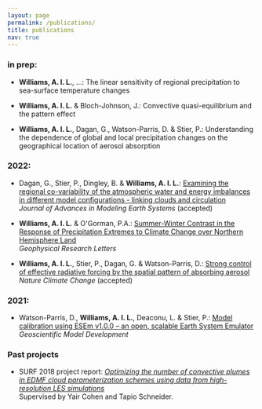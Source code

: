 ```yaml
---
layout: page
permalink: /publications/
title: publications
nav: true
---
```


### in prep:

 - **Williams, A. I. L.**, ...: The linear sensitivity of regional precipitation to sea-surface temperature changes
 
 - **Williams, A. I. L.** & Bloch-Johnson, J.: Convective quasi-equilibrium and the pattern effect
 
 - **Williams, A. I. L.**, Dagan, G., Watson-Parris, D. & Stier, P.: Understanding the dependence of global and local precipitation changes on the geographical location of aerosol absorption
  
### 2022:

 - Dagan, G., Stier, P., Dingley, B. & **Williams, A. I. L.**: [Examining the regional co-variability of the atmospheric water and energy imbalances in different model configurations - linking clouds and circulation]() \
     *Journal of Advances in Modeling Earth Systems* (accepted)
   
 - **Williams, A. I. L.** & O'Gorman, P.A.: [Summer-Winter Contrast in the Response of Precipitation Extremes to Climate Change over Northern Hemisphere Land](https://agupubs.onlinelibrary.wiley.com/doi/10.1029/2021GL096531) \
    *Geophysical Research Letters* 
    
 - **Williams, A. I. L.**, Stier, P., Dagan, G. & Watson-Parris, D.: [Strong control of effective radiative forcing by the spatial pattern of absorbing aerosol](https://doi.org/10.21203/rs.3.rs-1015938/v1) \
    *Nature Climate Change* (accepted)
 
### 2021:
 
 - Watson-Parris, D., **Williams, A. I. L.**, Deaconu, L. & Stier, P.: [Model calibration using ESEm v1.0.0 – an open, scalable Earth System Emulator](https://gmd.copernicus.org/articles/14/7659/2021/gmd-14-7659-2021.html) \
    *Geoscientific Model Development* 

### Past projects

 - SURF 2018 project report: [*Optimizing the number of convective plumes in EDMF cloud parameterization schemes using data from high-resolution LES simulations*](https://andrewwilliams3142.github.io/assets/pdf/Optimizing_the_number_of_convective_plumes_in_EDMF_cloud_parameterization_schemes_using_data_from_high_resolution_LES_simulations.pdf) \
   Supervised by Yair Cohen and Tapio Schneider.
